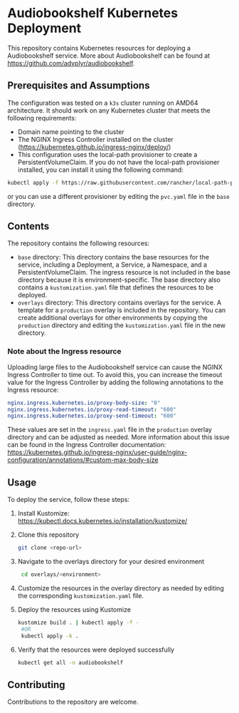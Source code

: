 # Audiobookshelf Kubernetes Deployment

This repository contains Kubernetes resources for deploying a Audiobookshelf service. More about Audiobookshelf can be found at https://github.com/advplyr/audiobookshelf.

## Prerequisites and Assumptions

The configuration was tested on a `k3s` cluster running on AMD64 architecture. It should work on any Kubernetes cluster that meets the following requirements:

- Domain name pointing to the cluster
- The NGINX Ingress Controller installed on the cluster (https://kubernetes.github.io/ingress-nginx/deploy/)
- This configuration uses the local-path provisioner to create a PersistentVolumeClaim. If you do not have the local-path provisioner installed, you can install it using the following command:

```bash
kubectl apply -f https://raw.githubusercontent.com/rancher/local-path-provisioner/master/deploy/local-path-storage.yaml
```

or you can use a different provisioner by editing the `pvc.yaml` file in the `base` directory.

## Contents

The repository contains the following resources:

- `base` directory: This directory contains the base resources for the service, including a Deployment, a Service, a Namespace, and a PersistentVolumeClaim. The ingress resource is not included in the base directory because it is environment-specific. The base directory also contains a `kustomization.yaml` file that defines the resources to be deployed.
- `overlays` directory: This directory contains overlays for the service. A template for a `production` overlay is included in the repository. You can create additional overlays for other environments by copying the `production` directory and editing the `kustomization.yaml` file in the new directory.

### Note about the Ingress resource

Uploading large files to the Audiobookshelf service can cause the NGINX Ingress Controller to time out. To avoid this, you can increase the timeout value for the Ingress Controller by adding the following annotations to the Ingress resource:

```yaml
nginx.ingress.kubernetes.io/proxy-body-size: "0"
nginx.ingress.kubernetes.io/proxy-read-timeout: "600"
nginx.ingress.kubernetes.io/proxy-send-timeout: "600"
```

These values are set in the `ingress.yaml` file in the `production` overlay directory and can be adjusted as needed.
More information about this issue can be found in the Ingress Controller documentation: https://kubernetes.github.io/ingress-nginx/user-guide/nginx-configuration/annotations/#custom-max-body-size

## Usage

To deploy the service, follow these steps:

1. Install Kustomize: https://kubectl.docs.kubernetes.io/installation/kustomize/
2. Clone this repository

   ```bash
   git clone <repo-url>
   ```

3. Navigate to the overlays directory for your desired environment

   ```bash
    cd overlays/<environment>
   ```

4. Customize the resources in the overlay directory as needed by editing the corresponding `kustomization.yaml` file.

5. Deploy the resources using Kustomize

   ```bash
   kustomize build . | kubectl apply -f -
    #OR
    kubectl apply -k .
   ```

6. Verify that the resources were deployed successfully

   ```bash
   kubectl get all -n audiobookshelf
   ```

## Contributing

Contributions to the repository are welcome.
